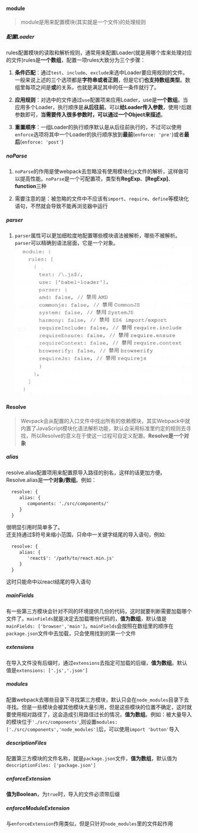 #### module

> module是用来配置模块(其实就是一个文件)的处理规则

##### 配置Loader

rules配置模块的读取和解析规则，通常用来配置Loader(就是用哪个库来处理对应的文件)rules是**一个数组**，配置一项rules大致分为三个步骤：

   1. **条件匹配**：通过`test`、`include`、`exclude`来选中Loader要应用规则的文件。一般来说上述的三个选项都是**字符串或者正则**，但是它们**也支持数组类型**。数组里每项之间是**或**的关系，也就是满足其中的任一条件就行了。

   2. **应用规则**：对选中的文件通过`use`配置项来应用Loader，use是**一个数组**。当应用多个Loader，执行顺序是**从后往前**。可以**给Loader传入参数**，使用`?`后跟参数即可，**当需要传入很多参数时，可以通过一个Object来描述**。

   3. **重置顺序**：一组Loader的执行顺序默认是从后往前执行的，不过可以使用`enforce`选项将其中一个Loader的执行顺序放到**最前**(`enforce: 'pre'`)或者**最后**(`enforce: 'post'`)


##### noParse

1. `noParse`的作用是使webpack去忽略没有使用模块化js文件的解析，这样做可以提高性能。`noParse`是一个可配置项，类型有**RegExp**、**[RegExp]**、**function**三种

2. 需要注意的是：被忽略的文件中不应该有`import`、`require`、`define`等模块化语句，不然就会导致不能再浏览器中运行

##### parser

1. `parser`属性可以更加细粒度地配置哪些模块语法被解析，哪些不被解析。`parser`可以精确到语法层面，它是一个对象。![parser](./images/parser.jpg)

#### Resolve

> Wevpack会从配置的入口文件中找出所有的依赖模块，其实Webpack中就内置了JavaScript模块化语法解析功能，默认会采用标准里约定的规则去寻找，所以Resolve的意义在于使这一过程可自定义配置。**Resolve是一个对象**

##### alias

resolve.alias配置项用来配置原导入路径的别名，这样的话更加方便。Resolve.alias是**一个对象/数组**。例如：  

      resolve: {
         alias: {
            components: './src/components/'
         }
      }
很明显引用时简单多了。   
还支持通过\$符号来缩小范围，只命中一关键字结尾的导入语句，例如:   

      resolve: {
         alias: {
            'react$': '/path/to/react.min.js'
         }
      }
这时只能命中以react结尾的导入语句

##### mainFields

有一些第三方模块会针对不同的环境提供几份的代码，这时就要判断需要加载哪个文件了。`mainFields`就是决定去加载哪份代码的，**值为数组**，默认值是`mainFields: ['browser','main']`。`mainFields`会按照在数组里的顺序在`package.json`文件中去加载，只会使用找到的第一个文件

##### extensions

在导入文件没有后缀时，通过`extensions`去指定可加载的后缀，**值为数组**。默认值是`extensions: ['.js','.json']`

##### modules

配置webpack去哪些目录下寻找第三方模块，默认只会在`node_modules`目录下去寻找。但是一些模块会被其他模块大量引用，但是这些模块的位置不确定，这时就要使用相对路径了，这会造成引用路径过长的情况，**值为数组**。例如：被大量导入的模块位于`'./src/components'`,则设置`modules: ['./src/components','node_modules']`后，可以使用`import 'button'`导入

##### descriptionFiles

配置第三方模块的文件名称，就是`package.json`文件，**值为数组**，默认值为`descriptionFiles: ['package.json']`

##### enforceExtension

**值为Boolean**，为`true`时，导入的文件必须带后缀

##### enforceModuleExtension

与`enforceExtension`作用类似，但是只针对`node_modules`里的文件起作用